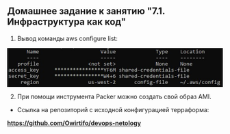 ## Домашнее задание к занятию "7.1. Инфраструктура как код"

1. Вывод команды aws configure list:

<img align="top" src="img/aws.jpg">		<!--![aws](img/aws.jpg)-->

2. При помощи инструмента Packer можно создать свой образ AMI.

- Ссылка на репозиторий с исходной конфигурацией терраформа:

**https://github.com/Owirtifo/devops-netology**


